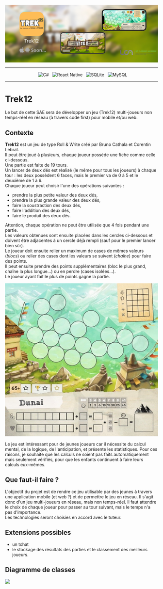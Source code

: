 ![Trek12_Present](Source/images/Trek12_present.jpg)

<div align = center>

---
&nbsp; ![C#](https://img.shields.io/badge/c%23-%23239120.svg?style=for-the-badge&logo=c-sharp&logoColor=white)
&nbsp; ![React Native](https://img.shields.io/badge/react_native-%2320232a.svg?style=for-the-badge&logo=react&logoColor=%2361DAFB)
&nbsp; ![SQLite](https://img.shields.io/badge/sqlite-%2307405e.svg?style=for-the-badge&logo=sqlite&logoColor=white)
&nbsp; ![MySQL](https://img.shields.io/badge/mysql-%2300f.svg?style=for-the-badge&logo=mysql&logoColor=white)

---

</div>


# Trek12

Le but de cette SAE sera de développer un jeu (Trek12) multi-joueurs non temps-réel en réseau (à travers code first) pour mobile et/ou web.

## Contexte

**Trek12** est un jeu de type Roll & Write créé par Bruno Cathala et Corentin Lebrat.  
Il peut être joué à plusieurs, chaque joueur possède une fiche comme celle ci-dessous.  
Une partie est faite de 19 tours.  
Un lancer de deux dés est réalisé (le même pour tous les joueurs) à chaque tour : les deux possèdent 6 faces, mais le premier va de 0 à 5 et le deuxième de 1 à 6.  
Chaque joueur peut choisir l'une des opérations suivantes :
- prendre la plus petite valeur des deux dés,
- prendre la plus grande valeur des deux dés,  
- faire la soustraction des deux dés,
- faire l'addition des deux dés,
- faire le produit des deux dés.  
  
Attention, chaque opération ne peut être utilisée que 4 fois pendant une partie.  
Les valeurs obtenues sont ensuite placées dans les cercles ci-dessous et doivent être adjacentes à un cercle déjà rempli (sauf pour le premier lancer bien sûr).  
Le joueur doit ensuite relier un maximum de cases de mêmes valeurs (*blocs*) ou relier des cases dont les valeurs se suivent (*chaîne*) pour faire des points.  
Il peut ensuite prendre des points supplémentaires (bloc le plus grand, chaîne la plus longue...) ou en perdre (cases isolées...).  
Le joueur ayant fait le plus de points gagne la partie.  

![Trek 12](Source/images/trek12-lelabodesjeux-rollandwrite-lumberjackstudios-3.jpg)

Le jeu est intéressant pour de jeunes joueurs car il nécessite du calcul mental, de la logique, de l'anticipation, et présente les statistiques. Pour ces raisons, je souhaite que les calculs ne soient pas faits automatiquement mais seulement vérifiés, pour que les enfants continuent à faire leurs calculs eux-mêmes.  

## Que faut-il faire ?

L'objectif du projet est de rendre ce jeu utilisable par des jeunes à travers une application mobile (et web ?) et de permettre le jeu en réseau. Il s'agit donc d'un jeu multi-joueurs en réseau, mais non temps-réel. Il faut attendre le choix de chaque joueur pour passer au tour suivant, mais le temps n'a pas d'importance.  
Les technologies seront choisies en accord avec le tuteur.  

## Extensions possibles
- un tchat
- le stockage des résultats des parties et le classement des meilleurs joueurs.

## Diagramme de classes

[![](https://mermaid.ink/img/pako:eNqFVd1u0zAUfhUrN-3UBDQuo6oSdIhNsBapY4NRLtzkdDNz7Mw_08rYu3DJnqMvxjlO2qRZJ3IRx-d8_s6_8xBlOocojTLJrT0S_MrwYq4YPkHCPku-AsMeKhk9yUmeMqFcSzLhBaRs5oxQV5X4ca7aLB8QsIdplmkDXbLPoLh0AmxHMSglz-CcSw_9DKRM2RjfMbsjScAepGyhtQSuNta7bhiR7zogfnXtD3ieE3HLRpt3CzNQ6Dv4D7JjnyA79r92g__WFZxvo3uR8WxVQot0OATlCzDcCa1Go0bxZfJxMr2YNILx8duT1vZyOnnf7N5Nz473mpyWNfcpV_xqt6LDIToKZomFalsOkWzPHYnMpazgZX8rikP5OgfGXGZe7kUvvcoO9ieE3iJ7eKEDZo47u1OC8TUXqttryaVWzxowOeX3Ad2tyUZJh_bqJovQ_PmLs7HjUTUoNgQ9HFa7uDVC7cwmF0IpMGk9py0F5q1y5jB4w_ap3nR732hJCYf-QVej4N6deaP6KI7rYbvTohtSa9CTZFQNXMoGtNYAkpBqHIZmQIv9_qNShvnYKKmtEeBwqbQt3lBGVNIqrBO3HmwFUtoBW2pTpXUefQKWYwdh1yguDLBend0eA-uYVzvaOXLcesG8E1JYPAmWlaTY3IOvm_gIW2pv6IWJMGwhQDGJUCyqzgQioiYnwevqILpd-9BRN9xdyDaoZ7MXAjzEj50gLRjH1n-YdTq7QaUEpCgWVYB5T5frp4rGMozNcZxZdFtqYzF8ILiFTKs8ENGZNhfHvlRi_ddQflgWhhTl2TWns4Ru-GM6KXtc5AG81CqrzHKl1arAoiG834hLg5c_NmsO_p6d4AemFJQz6ydgEDxBQE4IrBw14Ss2rcpguHB1CPyn9o5yQxWS3grwKC30CtBC22UqVisXhEd7Sy4sWRBFKddPBZqnnextbzbkCHkUyyWehZC8TUrspuitZu0WrQI8K2WS_B5tri8apyiO8BYvMHf4ew73wzxy11DAPErxM-fmhow9Io57p2crlUWpMx7iyJc5d1D_zaN0yaVFKeTCaXNa_-9piaOSq0utN5jHfyASl2w?type=png)](https://mermaid.live/edit#pako:eNqFVd1u0zAUfhUrN-3UBDQuo6oSdIhNsBapY4NRLtzkdDNz7Mw_08rYu3DJnqMvxjlO2qRZJ3IRx-d8_s6_8xBlOocojTLJrT0S_MrwYq4YPkHCPku-AsMeKhk9yUmeMqFcSzLhBaRs5oxQV5X4ca7aLB8QsIdplmkDXbLPoLh0AmxHMSglz-CcSw_9DKRM2RjfMbsjScAepGyhtQSuNta7bhiR7zogfnXtD3ieE3HLRpt3CzNQ6Dv4D7JjnyA79r92g__WFZxvo3uR8WxVQot0OATlCzDcCa1Go0bxZfJxMr2YNILx8duT1vZyOnnf7N5Nz473mpyWNfcpV_xqt6LDIToKZomFalsOkWzPHYnMpazgZX8rikP5OgfGXGZe7kUvvcoO9ieE3iJ7eKEDZo47u1OC8TUXqttryaVWzxowOeX3Ad2tyUZJh_bqJovQ_PmLs7HjUTUoNgQ9HFa7uDVC7cwmF0IpMGk9py0F5q1y5jB4w_ap3nR732hJCYf-QVej4N6deaP6KI7rYbvTohtSa9CTZFQNXMoGtNYAkpBqHIZmQIv9_qNShvnYKKmtEeBwqbQt3lBGVNIqrBO3HmwFUtoBW2pTpXUefQKWYwdh1yguDLBend0eA-uYVzvaOXLcesG8E1JYPAmWlaTY3IOvm_gIW2pv6IWJMGwhQDGJUCyqzgQioiYnwevqILpd-9BRN9xdyDaoZ7MXAjzEj50gLRjH1n-YdTq7QaUEpCgWVYB5T5frp4rGMozNcZxZdFtqYzF8ILiFTKs8ENGZNhfHvlRi_ddQflgWhhTl2TWns4Ru-GM6KXtc5AG81CqrzHKl1arAoiG834hLg5c_NmsO_p6d4AemFJQz6ydgEDxBQE4IrBw14Ss2rcpguHB1CPyn9o5yQxWS3grwKC30CtBC22UqVisXhEd7Sy4sWRBFKddPBZqnnextbzbkCHkUyyWehZC8TUrspuitZu0WrQI8K2WS_B5tri8apyiO8BYvMHf4ew73wzxy11DAPErxM-fmhow9Io57p2crlUWpMx7iyJc5d1D_zaN0yaVFKeTCaXNa_-9piaOSq0utN5jHfyASl2w)